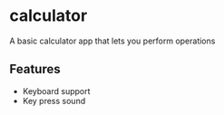 # calculator
A basic calculator app that lets you perform operations

## Features
- Keyboard support
- Key press sound
